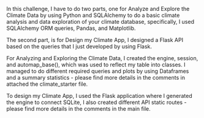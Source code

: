 In this challenge, I have to do two parts, one for Analyze and Explore the Climate Data by using Python and SQLAlchemy to do a basic climate analysis and data exploration of your climate database, specifically, I used SQLAlchemy ORM queries, Pandas, and Matplotlib.

The second part, is for Design my Climate App, I designed a Flask API based on the queries that I just developed by using Flask.

For Analyzing and Exploring the Climate Data, I created the engine, session, and automap_base(), which was used to reflect my table into classes. I managed to do different required queries and plots by using Dataframes and a summary statistics - please find more details in the comments in attached the climate_starter file.

To design my Climate App, I used the Flask application where I generated the engine to connect SQLite, I also created different API static routes - please find more details in the comments in the main file.



